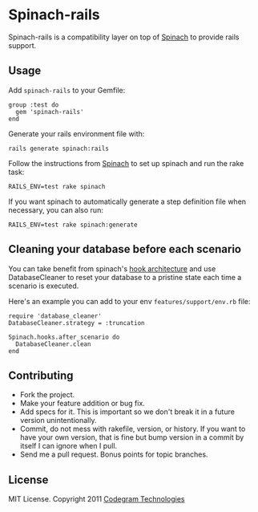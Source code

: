 # Spinach-rails
Spinach-rails is a compatibility layer on top of [Spinach](http://codegram.github.com/spinach)
to provide rails support.

## Usage

Add `spinach-rails` to your Gemfile:

    group :test do
      gem 'spinach-rails'
    end

Generate your rails environment file with:

    rails generate spinach:rails

Follow the instructions from [Spinach](http://github.com/codegram/spinach) to
set up spinach and run the rake task:

    RAILS_ENV=test rake spinach

If you want spinach to automatically generate a step definition file when
necessary, you can also run:

    RAILS_ENV=test rake spinach:generate

## Cleaning your database before each scenario

You can take benefit from spinach's [hook architecture](http://rdoc.info/github/codegram/spinach/master/Spinach/Hooks)
and use DatabaseCleaner to reset your database to a pristine state each time
a scenario is executed.

Here's an example you can add to your env `features/support/env.rb` file:

    require 'database_cleaner'
    DatabaseCleaner.strategy = :truncation

    Spinach.hooks.after_scenario do
      DatabaseCleaner.clean
    end

## Contributing

* Fork the project.
* Make your feature addition or bug fix.
* Add specs for it. This is important so we don't break it in a future
  version unintentionally.
* Commit, do not mess with rakefile, version, or history.
  If you want to have your own version, that is fine but bump version
  in a commit by itself I can ignore when I pull.
* Send me a pull request. Bonus points for topic branches.

[gherkin]: http://github.com/cucumber/gherkin
[cucumber]: http://github.com/cucumber/cucumber
[documentation]: http://rubydoc.info/github/codegram/spinach/master/frames

## License

MIT License. Copyright 2011 [Codegram Technologies](http://codegram.com)
